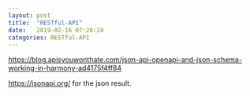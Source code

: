 ```yaml
---
layout: post
title:  "RESTful-API"
date:   2019-02-16 07:26:24
categories: RESTful-API
---
```


https://blog.apisyouwonthate.com/json-api-openapi-and-json-schema-working-in-harmony-ad4175f4ff84

https://jsonapi.org/ for the json result.




